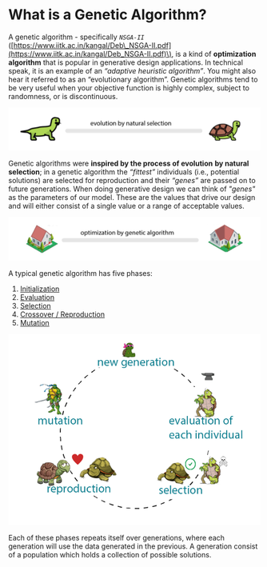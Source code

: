 # What is a Genetic Algorithm?

A genetic algorithm - specifically _`NSGA-II`_ \([https://www.iitk.ac.in/kangal/Deb\_NSGA-II.pdf](https://www.iitk.ac.in/kangal/Deb_NSGA-II.pdf)\), is a kind of **optimization algorithm** that is popular in generative design applications. In technical speak, it is an example of an _“adaptive heuristic algorithm”_. You might also hear it referred to as an “evolutionary algorithm”. Genetic algorithms tend to be very useful when your objective function is highly complex, subject to randomness, or is discontinuous.

![](../../.gitbook/assets/whatisgenetic1%20%281%29.png)

Genetic algorithms were **inspired by the process of evolution** **by natural selection**; in a genetic algorithm the _“fittest”_ individuals \(i.e., potential solutions\) are selected for reproduction and their _“genes”_ are passed on to future generations. When doing generative design we can think of _"genes"_ as the parameters of our model. These are the values that drive our design and will either consist of a single value or a range of acceptable values.

![](../../.gitbook/assets/whatisgenetic2%20%281%29.png)

A typical genetic algorithm has five phases:

1. [Initialization](02-04-02_initialization-phase.md)
2. [Evaluation ](02-04-03_evaluation-phase.md)
3. [Selection ](02-04-04_selection-phase.md)
4. [Crossover / Reproduction](02-04-05_crossover-phase.md)
5. [Mutation ](02-04-06_mutation-phase.md)

![](../../.gitbook/assets/whatisgenetic3%20%281%29.png)

Each of these phases repeats itself over generations, where each generation will use the data generated in the previous. A generation consist of a population which holds a collection of possible solutions.

